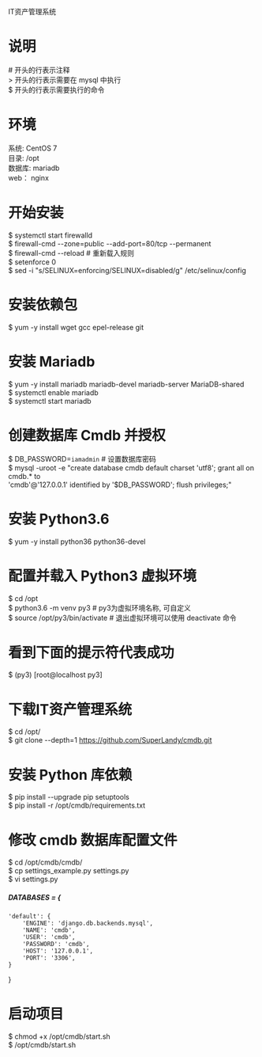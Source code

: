 IT资产管理系统

# 说明  
\# 开头的行表示注释  
\> 开头的行表示需要在 mysql 中执行  
\$ 开头的行表示需要执行的命令  

# 环境
系统: CentOS 7  
目录: /opt  
数据库: mariadb  
web： nginx  

# 开始安装
$ systemctl start firewalld  
$ firewall-cmd --zone=public --add-port=80/tcp --permanent  
$ firewall-cmd --reload  # 重新载入规则  
$ setenforce 0  
$ sed -i "s/SELINUX=enforcing/SELINUX=disabled/g" /etc/selinux/config  

# 安装依赖包
$ yum -y install wget gcc epel-release git  

# 安装 Mariadb
$ yum -y install mariadb mariadb-devel mariadb-server MariaDB-shared  
$ systemctl enable mariadb  
$ systemctl start mariadb  

# 创建数据库 Cmdb 并授权
$ DB_PASSWORD=`iamadmin`  # 设置数据库密码  
$ mysql -uroot -e "create database cmdb default charset 'utf8'; grant all on cmdb.* to \
'cmdb'@'127.0.0.1' identified by '$DB_PASSWORD'; flush privileges;"  

# 安装 Python3.6
$ yum -y install python36 python36-devel  

# 配置并载入 Python3 虚拟环境
$ cd /opt  
$ python3.6 -m venv py3  # py3为虚拟环境名称, 可自定义  
$ source /opt/py3/bin/activate  # 退出虚拟环境可以使用 deactivate 命令  

# 看到下面的提示符代表成功
$ (py3) [root@localhost py3]  

# 下载IT资产管理系统
$ cd /opt/  
$ git clone --depth=1 https://github.com/SuperLandy/cmdb.git  

# 安装 Python 库依赖
$ pip install --upgrade pip setuptools  
$ pip install -r /opt/cmdb/requirements.txt  

# 修改 cmdb 数据库配置文件
$ cd /opt/cmdb/cmdb/  
$ cp settings_example.py settings.py  
$ vi settings.py  
##### DATABASES = {  
    'default': {  
        'ENGINE': 'django.db.backends.mysql',  
        'NAME': 'cmdb',  
        'USER': 'cmdb',  
        'PASSWORD': 'cmdb',  
        'HOST': '127.0.0.1',  
        'PORT': '3306',  
    }  
 }  

# 启动项目
$ chmod +x /opt/cmdb/start.sh  
$ /opt/cmdb/start.sh  
